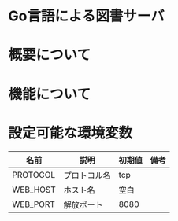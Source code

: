 # Go言語による図書サーバ

# 概要について

# 機能について

# 設定可能な環境変数

|名前|説明|初期値|備考|
|--|--|--|--|
|PROTOCOL|プロトコル名|tcp||
|WEB_HOST|ホスト名|空白||
|WEB_PORT|解放ポート|8080||